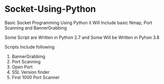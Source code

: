 # Socket-Using-Python
Basic Socket Programming Using Python it Will Include basic Nmap, Port Scanning and BannerGrabbing 

Some Script are Written in Python 2.7 and Some Will be Written in Pyhon 3.8 

Scripts Include following 

 1) BannerGrabbing
 2) Port Scanning 
 3) Open Port
 4) SSL Version finder
 5) First 1000 Port Scanner
